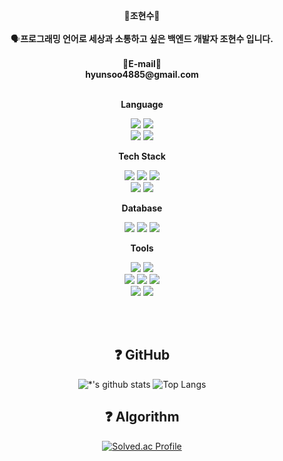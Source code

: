 
<p align="center">
 👋<b>조현수</b>👋
  <br>
  <br>
 🗣️<b>프로그래밍 언어로 세상과 소통하고 싶은 백엔드 개발자 조현수 입니다.</b> <br>
  <br>
 📧<b>E-mail</b>📧
 <br>
 <b>hyunsoo4885@gmail.com</b><br>
<br>
  
<p align="center">
    <Strong>Language</Strong><br>
</p>
<p align="center" display="inline-block">
    <img src="https://img.shields.io/badge/Java-orange?style=for-the-badge&logo=OpenJDK&logoColor=white">
    <img src="https://img.shields.io/badge/python-3776AB?style=for-the-badge&logo=python&logoColor=white">
    <br>
    <img src="https://img.shields.io/badge/PHP-007396?style=for-the-badge&logo=PHP&logoColor=white">
    <img src="https://img.shields.io/badge/javascript-F7DF1E?style=for-the-badge&logo=javascript&logoColor=white">  
    <br>
 </p>

<p align="center">
    <Strong>Tech Stack</Strong><br>
   <p align="center" display="inline-block">
    <img src="https://img.shields.io/badge/Spring-6DB33F?style=for-the-badge&logo=Spring&logoColor=white">
    <img src="https://img.shields.io/badge/SpringBoot-6DB33F?style=for-the-badge&logo=SpringBoot&logoColor=white">
    <img src="https://img.shields.io/badge/vue.js-4FC08D?style=for-the-badge&logo=vue.js&logoColor=white">
    <br>
    <img src="https://img.shields.io/badge/jenkins-%232C5263.svg?style=for-the-badge&logo=jenkins&logoColor=white">
    <img src="https://img.shields.io/badge/docker-%230db7ed.svg?style=for-the-badge&logo=docker&logoColor=white">
   </p>
</p>

<p align="center">
    <Strong>Database</Strong><br>
   <p align="center" display="inline-block">
    <img src="https://img.shields.io/badge/mysql-4479A1?style=for-the-badge&logo=mysql&logoColor=white">
    <img src="https://img.shields.io/badge/redis-%23DD0031.svg?style=for-the-badge&logo=redis&logoColor=white">
    <img src="https://img.shields.io/badge/MongoDB-%234ea94b.svg?style=for-the-badge&logo=mongodb&logoColor=white">
   </p>
</p>

<p align="center">
    <Strong>Tools</Strong><br>
   <p align="center" display="inline-block">
    <img src="https://img.shields.io/badge/Git-F05032?style=for-the-badge&logo=Git&logoColor=white">
    <img src="https://img.shields.io/badge/Github-181717?style=for-the-badge&logo=Github&logoColor=white">
    <br>
    <img src="https://img.shields.io/badge/eclipseide-2C2255?style=for-the-badge&logo=eclipseide&logoColor=white">
    <img src="https://img.shields.io/badge/IntelliJ IDEA-000000?style=for-the-badge&logo=IntelliJ IDEA&logoColor=white">
    <img src="https://img.shields.io/badge/visualstudiocode-007ACC?style=for-the-badge&logo=visualstudiocode&logoColor=white">
    <br>
     <img src="https://img.shields.io/badge/jira-%230A0FFF.svg?style=for-the-badge&logo=jira&logoColor=white">
     <img src="https://img.shields.io/badge/Notion-000000?style=for-the-badge&logo=Notion&logoColor=white">
   </p>
</p>

<br>
<br>
<div align=center>

## :question: GitHub

![*'s github stats](https://github-readme-stats.vercel.app/api?username=hyunsoo10&show_icons=true)
![Top Langs](https://github-readme-stats.vercel.app/api/top-langs/?username=hyunsoo10&layout=compact&theme=onedark) 
    

## :question: Algorithm  
 </a>
 
[![Solved.ac Profile](http://mazassumnida.wtf/api/generate_badge?boj=hyunsoo31)](https://solved.ac/s4253541)<br/>

<!-- [![GitHub Streak](https://streak-stats.demolab.com?user=hyunsoo10&theme=ambient-gradient&hide_border=true&locale=fr&date_format=%5BY.%5Dn.j&card_width=600)](https://git.io/streak-stats)-->
</div>

